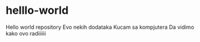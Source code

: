 # helllo-world
Hello world repository
Evo nekih dodataka
Kucam sa kompjutera
Da vidimo kako ovo radiiiiii
